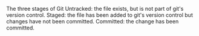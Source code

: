 The three stages of Git
Untracked: the file exists, but is not part of git's version control.
Staged: the file has been added to git's version control but changes have not been committed.
Committed: the change has been committed.
